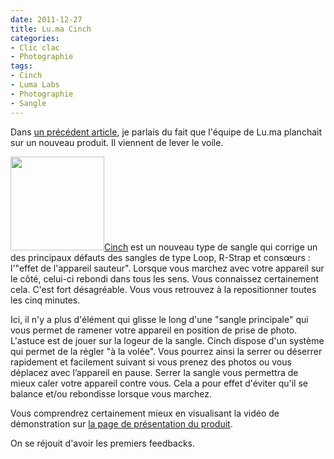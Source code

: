 ```yaml
---
date: 2011-12-27
title: Lu.ma Cinch
categories:
- Clic clac
- Photographie
tags:
- Cinch
- Luma Labs
- Photographie
- Sangle
---
```

Dans <a title="La guerre des sangles" href="https://www.alienlebarge.ch/2011/12/14/la-guerre-des-sangles/">un précédent article</a>, je parlais du fait que l'équipe de Lu.ma planchait sur un nouveau produit. Il viennent de lever le voile. <!--more-->

<a href="https://dlgjp9x71cipk.cloudfront.net/2011/12/cinch-tab-cam.jpg"><img class="alignright size-full wp-image-4676" title="Cinch" src="https://dlgjp9x71cipk.cloudfront.net/2011/12/cinch-tab-cam.jpg" alt="" width="150" height="150" /></a><a title="Page de présentation de Cinch sur le site de Luma Labs" href="https://lu.ma/products/cinch">Cinch</a> est un nouveau type de sangle qui corrige un des principaux défauts des sangles de type Loop, R-Strap et consœurs : l'"effet de l'appareil sauteur".
Lorsque vous marchez avec votre appareil sur le côté, celui-ci rebondi dans tous les sens. Vous connaissez certainement cela. C'est fort désagréable. Vous vous retrouvez à la repositionner toutes les cinq minutes.

Ici, il n'y a plus d'élément qui glisse le long d'une "sangle principale" qui vous permet de ramener votre appareil en position de prise de photo.
L'astuce est de jouer sur la logeur de la sangle. Cinch dispose d'un système qui permet de la régler "à la volée". Vous pourrez ainsi la serrer ou déserrer rapidement et facilement suivant si vous prenez des photos ou vous déplacez avec l’appareil en pause. Serrer la sangle vous permettra de mieux caler votre appareil contre vous. Cela a pour effet d'éviter qu'il se balance et/ou rebondisse lorsque vous marchez.

Vous comprendrez certainement mieux en visualisant la vidéo de démonstration sur <a title="Page de présentation de Cinch sur le site de Luma Labs" href="https://lu.ma/products/cinch">la page de présentation du produit</a>.

On se réjouit d'avoir les premiers feedbacks.
